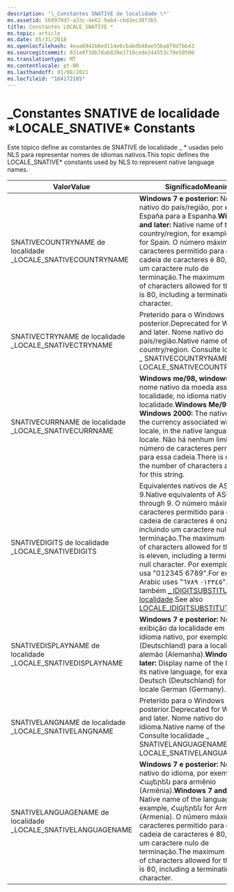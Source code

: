 ```yaml
---
description: '\_Constantes SNATIVE de localidade \*'
ms.assetid: 560978d7-a33c-4e62-9abd-cbd3ec38f3b5
title: Constantes LOCALE_SNATIVE *
ms.topic: article
ms.date: 05/31/2018
ms.openlocfilehash: 4eaa6942b6ed114e6cbabdb48ae55ba8f8d7bb43
ms.sourcegitcommit: 831e8f3db78ab820e1710cede244553c70e50500
ms.translationtype: MT
ms.contentlocale: pt-BR
ms.lasthandoff: 01/08/2021
ms.locfileid: "104172185"
---
```

# <a name="locale_snative-constants"></a><span data-ttu-id="fc432-103">\_Constantes SNATIVE de localidade \*</span><span class="sxs-lookup"><span data-stu-id="fc432-103">LOCALE\_SNATIVE\* Constants</span></span>

<span data-ttu-id="fc432-104">Este tópico define as constantes de SNATIVE de localidade \_ \* usadas pelo NLS para representar nomes de idiomas nativos.</span><span class="sxs-lookup"><span data-stu-id="fc432-104">This topic defines the LOCALE\_SNATIVE\* constants used by NLS to represent native language names.</span></span>



| <span data-ttu-id="fc432-105">Valor</span><span class="sxs-lookup"><span data-stu-id="fc432-105">Value</span></span>                       | <span data-ttu-id="fc432-106">Significado</span><span class="sxs-lookup"><span data-stu-id="fc432-106">Meaning</span></span>                                                                                                                                                                                                                                                            |
|-----------------------------|--------------------------------------------------------------------------------------------------------------------------------------------------------------------------------------------------------------------------------------------------------------------|
| <span data-ttu-id="fc432-107">SNATIVECOUNTRYNAME de localidade \_</span><span class="sxs-lookup"><span data-stu-id="fc432-107">LOCALE\_SNATIVECOUNTRYNAME</span></span>  | <span data-ttu-id="fc432-108">**Windows 7 e posterior:** Nome nativo do país/região, por exemplo, España para a Espanha.</span><span class="sxs-lookup"><span data-stu-id="fc432-108">**Windows 7 and later:** Native name of the country/region, for example, España for Spain.</span></span> <span data-ttu-id="fc432-109">O número máximo de caracteres permitido para essa cadeia de caracteres é 80, incluindo um caractere nulo de terminação.</span><span class="sxs-lookup"><span data-stu-id="fc432-109">The maximum number of characters allowed for this string is 80, including a terminating null character.</span></span>                                                                 |
| <span data-ttu-id="fc432-110">SNATIVECTRYNAME de localidade \_</span><span class="sxs-lookup"><span data-stu-id="fc432-110">LOCALE\_SNATIVECTRYNAME</span></span>     | <span data-ttu-id="fc432-111">Preterido para o Windows 7 e posterior.</span><span class="sxs-lookup"><span data-stu-id="fc432-111">Deprecated for Windows 7 and later.</span></span> <span data-ttu-id="fc432-112">Nome nativo do país/região.</span><span class="sxs-lookup"><span data-stu-id="fc432-112">Native name of the country/region.</span></span> <span data-ttu-id="fc432-113">Consulte localidade \_ SNATIVECOUNTRYNAME.</span><span class="sxs-lookup"><span data-stu-id="fc432-113">See LOCALE\_SNATIVECOUNTRYNAME.</span></span>                                                                                                                                                             |
| <span data-ttu-id="fc432-114">SNATIVECURRNAME de localidade \_</span><span class="sxs-lookup"><span data-stu-id="fc432-114">LOCALE\_SNATIVECURRNAME</span></span>     | <span data-ttu-id="fc432-115">**Windows me/98, windows 2000:** O nome nativo da moeda associada à localidade, no idioma nativo da localidade.</span><span class="sxs-lookup"><span data-stu-id="fc432-115">**Windows Me/98, Windows 2000:** The native name of the currency associated with the locale, in the native language of the locale.</span></span> <span data-ttu-id="fc432-116">Não há nenhum limite para o número de caracteres permitido para essa cadeia.</span><span class="sxs-lookup"><span data-stu-id="fc432-116">There is no limit on the number of characters allowed for this string.</span></span>                                                          |
| <span data-ttu-id="fc432-117">SNATIVEDIGITS de localidade \_</span><span class="sxs-lookup"><span data-stu-id="fc432-117">LOCALE\_SNATIVEDIGITS</span></span>       | <span data-ttu-id="fc432-118">Equivalentes nativos de ASCII 0 a 9.</span><span class="sxs-lookup"><span data-stu-id="fc432-118">Native equivalents of ASCII 0 through 9.</span></span> <span data-ttu-id="fc432-119">O número máximo de caracteres permitido para essa cadeia de caracteres é onze, incluindo um caractere nulo de terminação.</span><span class="sxs-lookup"><span data-stu-id="fc432-119">The maximum number of characters allowed for this string is eleven, including a terminating null character.</span></span> <span data-ttu-id="fc432-120">Por exemplo, o árabe usa "012345 6789".</span><span class="sxs-lookup"><span data-stu-id="fc432-120">For example, Arabic uses "٠١٢٣٤٥ ٦٧٨٩".</span></span> <span data-ttu-id="fc432-121">Consulte também [ \_ IDIGITSUBSTITUTION de localidade](locale-idigitsubstitution.md).</span><span class="sxs-lookup"><span data-stu-id="fc432-121">See also [LOCALE\_IDIGITSUBSTITUTION](locale-idigitsubstitution.md).</span></span> |
| <span data-ttu-id="fc432-122">SNATIVEDISPLAYNAME de localidade \_</span><span class="sxs-lookup"><span data-stu-id="fc432-122">LOCALE\_SNATIVEDISPLAYNAME</span></span>  | <span data-ttu-id="fc432-123">**Windows 7 e posterior:** Nome de exibição da localidade em seu idioma nativo, por exemplo, Deutsch (Deutschland) para a localidade alemão (Alemanha).</span><span class="sxs-lookup"><span data-stu-id="fc432-123">**Windows 7 and later:** Display name of the locale in its native language, for example, Deutsch (Deutschland) for the locale German (Germany).</span></span> <br/>                                                                                                        |
| <span data-ttu-id="fc432-124">SNATIVELANGNAME de localidade \_</span><span class="sxs-lookup"><span data-stu-id="fc432-124">LOCALE\_SNATIVELANGNAME</span></span>     | <span data-ttu-id="fc432-125">Preterido para o Windows 7 e posterior.</span><span class="sxs-lookup"><span data-stu-id="fc432-125">Deprecated for Windows 7 and later.</span></span> <span data-ttu-id="fc432-126">Nome nativo do idioma.</span><span class="sxs-lookup"><span data-stu-id="fc432-126">Native name of the language.</span></span> <span data-ttu-id="fc432-127">Consulte localidade \_ SNATIVELANGUAGENAME.</span><span class="sxs-lookup"><span data-stu-id="fc432-127">See LOCALE\_SNATIVELANGUAGENAME.</span></span>                                                                                                                                                                  |
| <span data-ttu-id="fc432-128">SNATIVELANGUAGENAME de localidade \_</span><span class="sxs-lookup"><span data-stu-id="fc432-128">LOCALE\_SNATIVELANGUAGENAME</span></span> | <span data-ttu-id="fc432-129">**Windows 7 e posterior:** Nome nativo do idioma, por exemplo, Հայերեն para armênio (Armênia).</span><span class="sxs-lookup"><span data-stu-id="fc432-129">**Windows 7 and later:** Native name of the language, for example, Հայերեն for Armenian (Armenia).</span></span> <span data-ttu-id="fc432-130">O número máximo de caracteres permitido para essa cadeia de caracteres é 80, incluindo um caractere nulo de terminação.</span><span class="sxs-lookup"><span data-stu-id="fc432-130">The maximum number of characters allowed for this string is 80, including a terminating null character.</span></span>                                                         |



 

 

 




